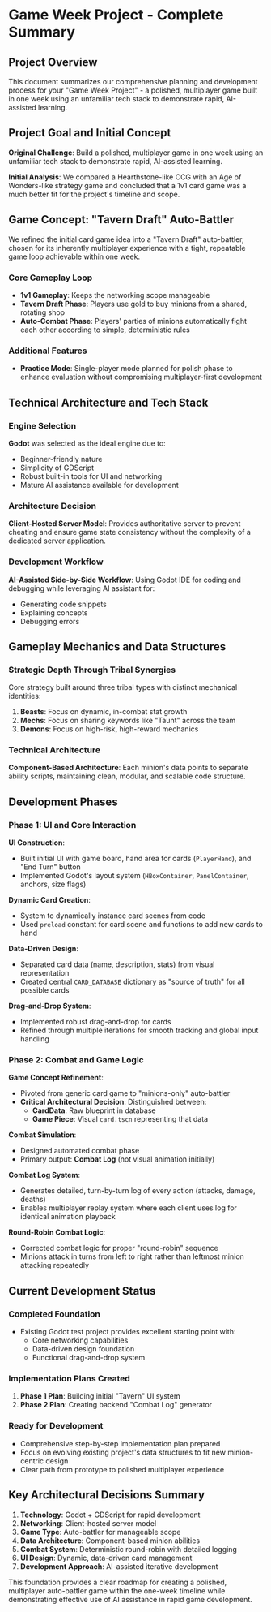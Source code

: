 # Game Week Project - Complete Summary

## Project Overview

This document summarizes our comprehensive planning and development process for your "Game Week Project" - a polished, multiplayer game built in one week using an unfamiliar tech stack to demonstrate rapid, AI-assisted learning.

## Project Goal and Initial Concept

**Original Challenge**: Build a polished, multiplayer game in one week using an unfamiliar tech stack to demonstrate rapid, AI-assisted learning.

**Initial Analysis**: We compared a Hearthstone-like CCG with an Age of Wonders-like strategy game and concluded that a 1v1 card game was a much better fit for the project's timeline and scope.

## Game Concept: "Tavern Draft" Auto-Battler

We refined the initial card game idea into a "Tavern Draft" auto-battler, chosen for its inherently multiplayer experience with a tight, repeatable game loop achievable within one week.

### Core Gameplay Loop
- **1v1 Gameplay**: Keeps the networking scope manageable
- **Tavern Draft Phase**: Players use gold to buy minions from a shared, rotating shop
- **Auto-Combat Phase**: Players' parties of minions automatically fight each other according to simple, deterministic rules

### Additional Features
- **Practice Mode**: Single-player mode planned for polish phase to enhance evaluation without compromising multiplayer-first development

## Technical Architecture and Tech Stack

### Engine Selection
**Godot** was selected as the ideal engine due to:
- Beginner-friendly nature
- Simplicity of GDScript
- Robust built-in tools for UI and networking
- Mature AI assistance available for development

### Architecture Decision
**Client-Hosted Server Model**: Provides authoritative server to prevent cheating and ensure game state consistency without the complexity of a dedicated server application.

### Development Workflow
**AI-Assisted Side-by-Side Workflow**: Using Godot IDE for coding and debugging while leveraging AI assistant for:
- Generating code snippets
- Explaining concepts
- Debugging errors

## Gameplay Mechanics and Data Structures

### Strategic Depth Through Tribal Synergies
Core strategy built around three tribal types with distinct mechanical identities:

1. **Beasts**: Focus on dynamic, in-combat stat growth
2. **Mechs**: Focus on sharing keywords like "Taunt" across the team
3. **Demons**: Focus on high-risk, high-reward mechanics

### Technical Architecture
**Component-Based Architecture**: Each minion's data points to separate ability scripts, maintaining clean, modular, and scalable code structure.

## Development Phases

### Phase 1: UI and Core Interaction

**UI Construction**:
- Built initial UI with game board, hand area for cards (`PlayerHand`), and "End Turn" button
- Implemented Godot's layout system (`HBoxContainer`, `PanelContainer`, anchors, size flags)

**Dynamic Card Creation**:
- System to dynamically instance card scenes from code
- Used `preload` constant for card scene and functions to add new cards to hand

**Data-Driven Design**:
- Separated card data (name, description, stats) from visual representation
- Created central `CARD_DATABASE` dictionary as "source of truth" for all possible cards

**Drag-and-Drop System**:
- Implemented robust drag-and-drop for cards
- Refined through multiple iterations for smooth tracking and global input handling

### Phase 2: Combat and Game Logic

**Game Concept Refinement**:
- Pivoted from generic card game to "minions-only" auto-battler
- **Critical Architectural Decision**: Distinguished between:
  - **CardData**: Raw blueprint in database
  - **Game Piece**: Visual `card.tscn` representing that data

**Combat Simulation**:
- Designed automated combat phase
- Primary output: **Combat Log** (not visual animation initially)

**Combat Log System**:
- Generates detailed, turn-by-turn log of every action (attacks, damage, deaths)
- Enables multiplayer replay system where each client uses log for identical animation playback

**Round-Robin Combat Logic**:
- Corrected combat logic for proper "round-robin" sequence
- Minions attack in turns from left to right rather than leftmost minion attacking repeatedly

## Current Development Status

### Completed Foundation
- Existing Godot test project provides excellent starting point with:
  - Core networking capabilities
  - Data-driven design foundation
  - Functional drag-and-drop system

### Implementation Plans Created
1. **Phase 1 Plan**: Building initial "Tavern" UI system
2. **Phase 2 Plan**: Creating backend "Combat Log" generator

### Ready for Development
- Comprehensive step-by-step implementation plan prepared
- Focus on evolving existing project's data structures to fit new minion-centric design
- Clear path from prototype to polished multiplayer experience

## Key Architectural Decisions Summary

1. **Technology**: Godot + GDScript for rapid development
2. **Networking**: Client-hosted server model
3. **Game Type**: Auto-battler for manageable scope
4. **Data Architecture**: Component-based minion abilities
5. **Combat System**: Deterministic round-robin with detailed logging
6. **UI Design**: Dynamic, data-driven card management
7. **Development Approach**: AI-assisted iterative development

This foundation provides a clear roadmap for creating a polished, multiplayer auto-battler game within the one-week timeline while demonstrating effective use of AI assistance in rapid game development.
